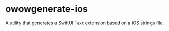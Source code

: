 # owowgenerate-ios

A utility that generates a SwiftUI `Text` extension based on a iOS strings file.
